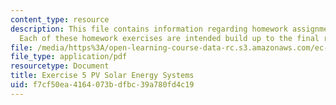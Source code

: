 ```yaml
---
content_type: resource
description: This file contains information regarding homework assignment instructions.
  Each of these homework exercises are intended build up to the final report.
file: /media/https%3A/open-learning-course-data-rc.s3.amazonaws.com/ec-s07-photovoltaic-solar-energy-systems-fall-2004/f7cf50ea4164073bdfbc39a780fd4c19_MITEC_S07F04_exercise_5.pdf
file_type: application/pdf
resourcetype: Document
title: Exercise 5 PV Solar Energy Systems
uid: f7cf50ea-4164-073b-dfbc-39a780fd4c19
---
```

